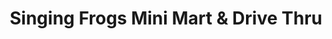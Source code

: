 ---
title: "Singing Frogs Mini Mart & Drive Thru"
url: /laredo/singing-frogs-mini-mart-und-drive-thru/
shop: Dorfladen
---